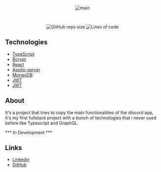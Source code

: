 
<div align="center">
  <br />
  <p>
	<img src="https://i.ibb.co/54Dc8cb/Discordclone.jpg" alt="main" border="0">
  </p>
  <br />
  <p>
  <img alt="GitHub repo size" src="https://img.shields.io/github/repo-size/marcofrr/sushicord-server">
  <img alt="Lines of code" src="https://img.shields.io/tokei/lines/github/marcofrr/sushicord-server">
</p> 
</div>

## Technologies

- [TypeScript](https://www.typescriptlang.org/)
- [Bcrypt](https://www.npmjs.com/package/bcrypt)
- [React](https://reactjs.org/)
- [Apollo-server](https://www.apollographql.com/docs/apollo-server/)
- [MongoDB](https://www.mongodb.com/)
- [JWT](https://jwt.io/)
- [JWT](https://lodash.com/)


## About

It's a project that tries to copy the main functionalities of the discord app, it's my first fullstack project with a bunch of technologies
that i never used before like Typescript and GraphQL.
 
 *** In Development ***

## Links

- [Linkedin](https://www.linkedin.com/in/marcofrr/)
- [GitHub](https://github.com/marcofrr)